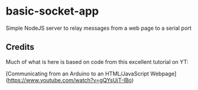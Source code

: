 # basic-socket-app
Simple NodeJS server to relay messages from a web page to a serial port

## Credits
Much of what is here is based on code from this excellent tutorial on YT:

[Communicating from an Arduino to an HTML/JavaScript Webpage]
(https://www.youtube.com/watch?v=gQYsUjT-IBo)

